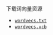 下载词向量资源

* [`wordvecs.txt`](https://inotwant-picture-public.oss-cn-beijing.aliyuncs.com/%E6%AF%95%E8%AE%BE%E7%9B%B8%E5%85%B3/%E6%9D%90%E6%96%99/embedding/wordvecs.txt)
* [`wordvecs.vcb`](https://inotwant-picture-public.oss-cn-beijing.aliyuncs.com/%E6%AF%95%E8%AE%BE%E7%9B%B8%E5%85%B3/%E6%9D%90%E6%96%99/embedding/wordvecs.vcb)
